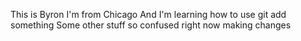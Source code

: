 This is Byron
I'm from Chicago
And I'm learning how to use git add something
Some other stuff
so confused right now
making changes
